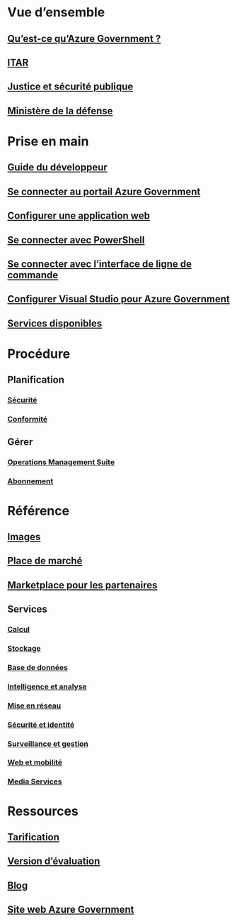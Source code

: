 
# Vue d’ensemble
## [Qu’est-ce qu’Azure Government ?](documentation-government-welcome.md)
## [ITAR](documentation-government-overview-itar.md)
## [Justice et sécurité publique](documentation-government-overview-jps.md)
## [Ministère de la défense](documentation-government-overview-dod.md)

# Prise en main
## [Guide du développeur](documentation-government-developer-guide.md)
## [Se connecter au portail Azure Government](documentation-government-get-started-connect-with-portal.md)
## [Configurer une application web](documentation-government-howto-deploy-webandmobile.md)
## [Se connecter avec PowerShell](documentation-government-get-started-connect-with-ps.md)
## [Se connecter avec l’interface de ligne de commande](documentation-government-get-started-connect-with-cli.md)
## [Configurer Visual Studio pour Azure Government](documentation-government-get-started-connect-with-vs.md)
## [Services disponibles](documentation-government-services.md)

# Procédure
## Planification
### [Sécurité](documentation-government-plan-security.md)
### [Conformité](documentation-government-plan-compliance.md)
## Gérer
### [Operations Management Suite](documentation-government-manage-oms.md)
### [Abonnement](documentation-government-manage-subscriptions.md)


# Référence
## [Images](documentation-government-image-gallery.md)
## [Place de marché](documentation-government-manage-marketplace.md)
## [Marketplace pour les partenaires](documentation-government-manage-marketplace-partners.md)

## Services
### [Calcul](documentation-government-compute.md)
### [Stockage](documentation-government-services-storage.md)
### [Base de données](documentation-government-services-database.md)
### [Intelligence et analyse](documentation-government-services-intelligenceandanalytics.md)
### [Mise en réseau](documentation-government-networking.md)
### [Sécurité et identité](documentation-government-services-securityandidentity.md)
### [Surveillance et gestion](documentation-government-services-monitoringandmanagement.md)
### [Web et mobilité](documentation-government-services-webandmobile.md)
### [Media Services](documentation-government-services-media.md)


# Ressources
## [Tarification](https://azure.microsoft.com/pricing/)
## [Version d’évaluation](https://azuregov.microsoft.com/trial/azuregovtrial)
## [Blog](https://blogs.msdn.microsoft.com/azuregov/)
## [Site web Azure Government](https://azure.microsoft.com/overview/clouds/government/)
